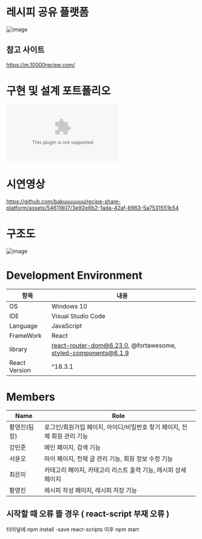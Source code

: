 # 레시피 공유 플랫폼
![image](https://github.com/bakuuuuuuu/recipe-share-platform/assets/54611807/ed997623-ec8c-481b-b31e-dda393acdd6b)

## 참고 사이트
https://m.10000recipe.com/

# 구현 및 설계 포트폴리오
![구현/설계 포트폴리오](https://github.com/kang-minjune/Recipe-Share-Project/blob/main/Simply%20Cook%20%E1%84%89%E1%85%A5%E1%86%AF%E1%84%80%E1%85%A8%3A%E1%84%80%E1%85%AE%E1%84%92%E1%85%A7%E1%86%AB%20Portfolio.docx)

# 시연영상
https://github.com/bakuuuuuuu/recipe-share-platform/assets/54611807/3e92e6b2-1ada-42af-8963-5a7531551b54

# 구조도
![image](https://github.com/bakuuuuuuu/recipe-share-platform/assets/54611807/96cf55e1-5c55-43e5-8098-6f47bdae62b3)


# **Development Environment**

| 항목 | 내용 |
| --- | --- |
| OS | Windows 10 |
| IDE | Visual Studio Code |
| Language | JavaScript |
| FrameWork | React |
| library | react-router-dom@6.23.0, @fortawesome, styled-components@6.1.9 |  
| React Version | ^18.3.1 |


# Members

| Name | Role |
| --- | --- |
| 황영진(팀장) | 로그인/회원가입 페이지, 아이디/비밀번호 찾기 페이지, 전체 회원 관리 기능 |
| 강민준 | 메인 페이지, 검색 기능 |
| 서윤오 | 마이 페이지, 전체 글 관리 기능, 회원 정보 수정 기능 |
| 최은미 | 카테고리 페이지, 카테고리 리스트 출력 기능, 레시피 상세 페이지  |
| 황영진 | 레시피 작성 페이지, 레시피 저장 기능 |



## 시작할 때 오류 뜰 경우 ( react-script 부재 오류 )

터미널에 npm install -save react-scripts
이후 npm start
